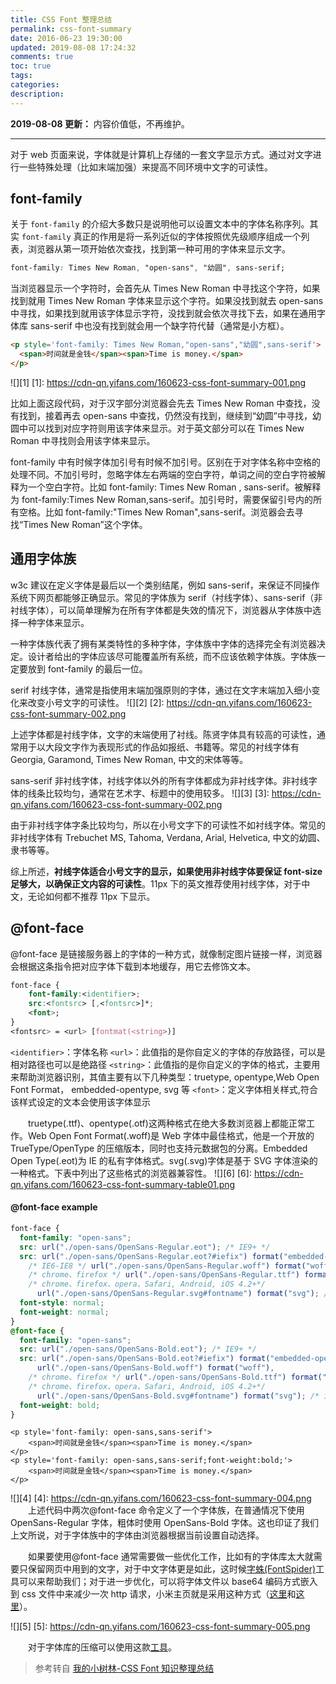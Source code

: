 ```yaml
---
title: CSS Font 整理总结
permalink: css-font-summary
date: 2016-06-23 19:30:00
updated: 2019-08-08 17:24:32
comments: true
toc: true
tags:
categories:
description:
---
```


**2019-08-08 更新：** 内容价值低，不再维护。

<!-- more -->

---

对于 web 页面来说，字体就是计算机上存储的一套文字显示方式。通过对文字进行一些特殊处理（比如末端加强）来提高不同环境中文字的可读性。

## font-family

关于 `font-family` 的介绍大多数只是说明他可以设置文本中的字体名称序列。其实 `font-family` 真正的作用是将一系列近似的字体按照优先级顺序组成一个列表，浏览器从第一项开始依次查找，找到第一种可用的字体来显示文字。

```css
font-family: Times New Roman, "open-sans", "幼圆", sans-serif;
```

当浏览器显示一个字符时，会首先从 Times New Roman 中寻找这个字符，如果找到就用 Times New Roman 字体来显示这个字符。如果没找到就去 open-sans 中寻找，如果找到就用该字体显示字符，没找到就会依次寻找下去，如果在通用字体库 sans-serif 中也没有找到就会用一个缺字符代替（通常是小方框）。

```html
<p style='font-family: Times New Roman,"open-sans","幼圆",sans-serif'>
  <span>时间就是金钱</span><span>Time is money.</span>
</p>
```

![][1]
[1]: https://cdn-qn.yifans.com/160623-css-font-summary-001.png

比如上面这段代码，对于汉字部分浏览器会先去 Times New Roman 中查找，没有找到，接着再去 open-sans 中查找，仍然没有找到，继续到“幼圆”中寻找，幼圆中可以找到对应字符则用该字体来显示。对于英文部分可以在 Times New Roman 中寻找则会用该字体来显示。

font-family 中有时候字体加引号有时候不加引号。区别在于对字体名称中空格的处理不同。不加引号时，忽略字体左右两端的空白字符，单词之间的空白字符被解释为一个空白字符。比如 font-family: Times New Roman , sans-serif。被解释为 font-family:Times New Roman,sans-serif。加引号时，需要保留引号内的所有空格。比如 font-family:"Times New Roman",sans-serif。浏览器会去寻找“Times New Roman”这个字体。

## 通用字体族

w3c 建议在定义字体是最后以一个类别结尾，例如 sans-serif，来保证不同操作系统下网页都能够正确显示。常见的字体族为 serif（衬线字体）、sans-serif（非衬线字体），可以简单理解为在所有字体都是失效的情况下，浏览器从字体族中选择一种字体来显示。

一种字体族代表了拥有某类特性的多种字体，字体族中字体的选择完全有浏览器决定。设计者给出的字体应该尽可能覆盖所有系统，而不应该依赖字体族。字体族一定要放到 font-family 的最后一位。

serif 衬线字体，通常是指使用末端加强原则的字体，通过在文字末端加入细小变化来改变小号文字的可读性。
![][2]
[2]: https://cdn-qn.yifans.com/160623-css-font-summary-002.png

上述字体都是衬线字体，文字的末端使用了衬线。陈贤字体具有较高的可读性，通常用于以大段文字作为表现形式的作品如报纸、书籍等。常见的衬线字体有 Georgia, Garamond, Times New Roman, 中文的宋体等等。

sans-serif 非衬线字体，衬线字体以外的所有字体都成为非衬线字体。非衬线字体的线条比较均匀，通常在艺术字、标题中的使用较多。
![][3]
[3]: https://cdn-qn.yifans.com/160623-css-font-summary-002.png

由于非衬线字体字条比较均匀，所以在小号文字下的可读性不如衬线字体。常见的非衬线字体有 Trebuchet MS, Tahoma, Verdana, Arial, Helvetica, 中文的幼圆、隶书等等。

综上所述，**衬线字体适合小号文字的显示，如果使用非衬线字体要保证 font-size 足够大，以确保正文内容的可读性**。11px 下的英文推荐使用衬线字体，对于中文，无论如何都不推荐 11px 下显示。

## @font-face

@font-face 是链接服务器上的字体的一种方式，就像制定图片链接一样，浏览器会根据这条指令把对应字体下载到本地缓存，用它去修饰文本。

```css
font-face {
    font-family:<identifier>;
    src:<fontsrc> [,<fontsrc>]*;
    <font>;
}
<fontsrc> = <url> [fontmat(<string>)]
```

`<identifier>`：字体名称
`<url>`：此值指的是你自定义的字体的存放路径，可以是相对路径也可以是绝路径
`<string>`：此值指的是你自定义的字体的格式，主要用来帮助浏览器识别，其值主要有以下几种类型：truetype, opentype,Web Open Font Format， embedded-opentype, svg 等
`<font>`：定义字体相关样式,符合该样式设定的文本会使用该字体显示

&emsp;&emsp;truetype(.ttf)、opentype(.otf)这两种格式在绝大多数浏览器上都能正常工作。Web Open Font Format(.woff)是 Web 字体中最佳格式，他是一个开放的 TrueType/OpenType 的压缩版本，同时也支持元数据包的分离。Embedded Open Type(.eot)为 IE 的私有字体格式。svg(.svg)字体是基于 SVG 字体渲染的一种格式。下表中列出了这些格式的浏览器兼容性。
![][6]
[6]: https://cdn-qn.yifans.com/160623-css-font-summary-table01.png

#### @font-face example

```css
font-face {
  font-family: "open-sans";
  src: url("./open-sans/OpenSans-Regular.eot"); /* IE9+ */
  src: url("./open-sans/OpenSans-Regular.eot?#iefix") format("embedded-opentype"),
    /* IE6-IE8 */ url("./open-sans/OpenSans-Regular.woff") format("woff"),
    /* chrome、firefox */ url("./open-sans/OpenSans-Regular.ttf") format("truetype"),
    /* chrome、firefox、opera、Safari, Android, iOS 4.2+*/
      url("./open-sans/OpenSans-Regular.svg#fontname") format("svg"); /* iOS 4.1- */
  font-style: normal;
  font-weight: normal;
}
@font-face {
  font-family: "open-sans";
  src: url("./open-sans/OpenSans-Bold.eot"); /* IE9+ */
  src: url("./open-sans/OpenSans-Bold.eot?#iefix") format("embedded-opentype"), /* IE6-IE8 */
      url("./open-sans/OpenSans-Bold.woff") format("woff"),
    /* chrome、firefox */ url("./open-sans/OpenSans-Bold.ttf") format("truetype"),
    /* chrome、firefox、opera、Safari, Android, iOS 4.2+*/
      url("./open-sans/OpenSans-Bold.svg#fontname") format("svg"); /* iOS 4.1- */
  font-weight: bold;
}
```

```
<p style='font-family: open-sans,sans-serif'>
    <span>时间就是金钱</span><span>Time is money.</span>
</p>
<p style='font-family: open-sans,sans-serif;font-weight:bold;'>
    <span>时间就是金钱</span><span>Time is money.</span>
</p>
```

![][4]
[4]: https://cdn-qn.yifans.com/160623-css-font-summary-004.png
&emsp;&emsp;上述代码中两次@font-face 命令定义了一个字体族，在普通情况下使用 OpenSans-Regular 字体，粗体时使用 OpenSans-Bold 字体。这也印证了我们上文所说，对于字体族中的字体由浏览器根据当前设置自动选择。

&emsp;&emsp;如果要使用@font-face 通常需要做一些优化工作，比如有的字体库太大就需要只保留网页中用到的文字，对于中文字体更是如此，这时候[字蛛(FontSpider)](http://font-spider.org/)工具可以来帮助我们；对于进一步优化，可以将字体文件以 base64 编码方式嵌入到 css 文件中来减少一次 http 请求，小米主页就是采用这种方式（[这里](http://www.mi.com/minote/)和[这里](http://www.mi.com/css/webfont/product-minote-overall.min.css)）。

![][5]
[5]: https://cdn-qn.yifans.com/160623-css-font-summary-005.png

&emsp;&emsp;对于字体库的压缩可以使用这款[工具](https://www.fontsquirrel.com/tools/webfont-generator)。

> 参考转自 [我的小树林-CSS Font 知识整理总结](http://www.cnblogs.com/dojo-lzz/p/4375347.html)
